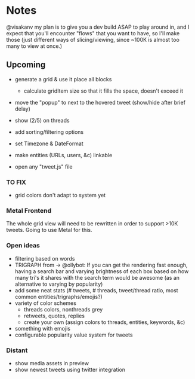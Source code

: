 #  Notes

@visakanv my plan is to give you a dev build ASAP to play around in, and I expect that you'll encounter "flows" that you want to have, so I'll make those
 (just different ways of slicing/viewing, since ~100K is almost too many to view at once.)


## Upcoming

- generate a grid & use it place all blocks
	- calculate gridItem size so that it fills the space, doesn't exceed it
- move the "popup" to next to the hovered tweet (show/hide after brief delay)
- show (2/5) on threads
- add sorting/filtering options

- set Timezone & DateFormat
- make entities (URLs, users, &c) linkable

- open any "tweet.js" file

### TO FIX
- grid colors don't adapt to system yet

### Metal Frontend

The whole grid view will need to be rewritten in order to support >10K tweets.
Going to use Metal for this.


### Open ideas
- filtering based on words
- TRIGRAPH from → @ollybot: If you can get the rendering fast enough, having a search bar and varying brightness of each box based on how many tri's it shares with the search term would be awesome (as an alternative to varying by popularity)
- add some neat stats (# tweets, # threads, tweet/thread ratio, most common entities/trigraphs/emojis?)
- variety of color schemes
	- threads colors, nonthreads grey
	- retweets, quotes, replies
	- create your own (assign colors to threads, entities, keywords, &c)
- something with emojis
- configurable popularity value system for tweets

### Distant

- show media assets in preview
- show newest tweets using twitter integration
